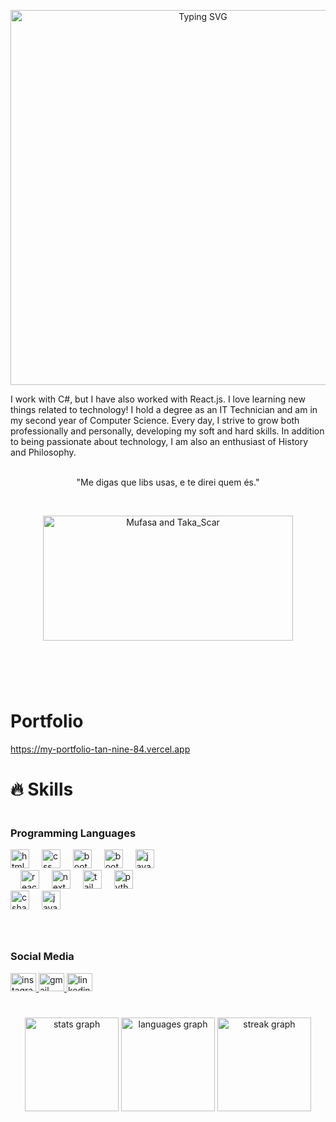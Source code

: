 
<p align="center" >
  <img src="https://readme-typing-svg.herokuapp.com?font=Fira+Code&pause=500&color=ffffff&background=FF353500&center=true&vCenter=true&repeat=true&width=435&lines=Hi;+My+name+is+Mario+Guerra;+I'm++19++years++old;+I'm++a++Software++Developer;+I'm++from++Brazil" alt="Typing SVG" width="600">
</p>


<div style="display: flex; justify-content:'center'; align-center:'center';">
I work with C#, but I have also worked with React.js. I love learning new things related to technology! I hold a degree as an IT Technician and am in my second year of Computer Science. Every day, I strive to grow both professionally and personally, developing my soft and hard skills. In addition to being passionate about technology, I am also an enthusiast of History and Philosophy.
</div>
  
</br>

<p align="center">
  "Me digas que libs usas, e te direi quem és."
</p>
<br>

<p align="center">
  <img src="https://github.com/user-attachments/assets/5dd5027a-0863-4f9d-ac1d-a23ed051dc7f" alt="Mufasa and Taka_Scar" width="400" height="200">

#
<br>
<br>

# Portfolio 

https://my-portfolio-tan-nine-84.vercel.app


# 🔥 Skills
<!-- Skills: Programming Languages -->
<div style="display: flex; justify-content: space-between;">
  <div style="flex-basis: 48%;">
    <h3>Programming Languages</h3>
    <div align="left">
      <img src="https://cdn.jsdelivr.net/gh/devicons/devicon/icons/html5/html5-original.svg" height="30" alt="html logo" />
      <img width="12" />
      <img src="https://cdn.jsdelivr.net/gh/devicons/devicon/icons/css3/css3-original.svg" height="30" alt="css logo" />
      <img width="12" />
      <img src="https://cdn.jsdelivr.net/gh/devicons/devicon/icons/bootstrap/bootstrap-original.svg" height="30" alt="bootstrap logo" />
      <img width="12" />
      <img src="https://cdn.jsdelivr.net/gh/devicons/devicon/icons/jquery/jquery-original.svg" height="30" alt="bootstrap logo" />
      <img width="12" />
      <img src="https://cdn.jsdelivr.net/gh/devicons/devicon/icons/javascript/javascript-original.svg" height="30" alt="javascript logo" />
      <img width="12" />
      <img src="https://cdn.jsdelivr.net/gh/devicons/devicon/icons/react/react-original.svg" height="30" alt="react logo" />
      <img width="12" />
      <img src="https://cdn.jsdelivr.net/gh/devicons/devicon/icons/nextjs/nextjs-original.svg" height="30" alt="next logo" />
      <img width="12" />
      <img src="https://cdn.jsdelivr.net/gh/devicons/devicon/icons/tailwindcss/tailwindcss-original.svg" height="30" alt="tailwind logo" />
      <img width="12" />
      <img src="https://cdn.jsdelivr.net/gh/devicons/devicon/icons/python/python-original.svg" height="30" alt="python logo" />
      <img width="12" />
      <img src="https://cdn.jsdelivr.net/gh/devicons/devicon/icons/csharp/csharp-original.svg" height="30" alt="csharp logo" />
      <img width="12" />
      <img src="https://cdn.jsdelivr.net/gh/devicons/devicon/icons/java/java-original.svg" height="30" alt="java logo" />
    </div>
  </div>
</div>

# <!-- Social Media -->
<div style="display: flex; flex-wrap: wrap; justify-content: space-between;">
  <div style="flex-basis: 48%;">
    <h3>Social Media</h3>
    <div align="left">
      <a href="https://www.instagram.com/mario_sguerra/" target="_blank">
        <img src="https://raw.githubusercontent.com/maurodesouza/profile-readme-generator/master/src/assets/icons/social/instagram/default.svg" width="41" height="29" alt="instagram logo" />
      </a>
      <a href="mailto:mariolsguerraa@gmail.com" target="_blank">
        <img src="https://raw.githubusercontent.com/maurodesouza/profile-readme-generator/master/src/assets/icons/social/gmail/default.svg" width="41" height="29" alt="gmail logo" />
      </a>
      <a href="https://www.linkedin.com/in/mario-lucas-guerra-982275196/" target="_blank">
        <img src="https://raw.githubusercontent.com/maurodesouza/profile-readme-generator/master/src/assets/icons/social/linkedin/default.svg" width="41" height="29" alt="linkedin logo" />
      </a>
    </div>
  </div>
</div>



# <!-- GitHub Stats -->
<div align="center">
  <img src="https://github-readme-stats.vercel.app/api?username=Guerraaaa&hide_title=false&hide_rank=false&show_icons=true&include_all_commits=true&count_private=true&disable_animations=false&theme=dark&locale=en&hide_border=false&order=1" height="150" alt="stats graph" />
  <img src="https://github-readme-stats.vercel.app/api/top-langs?username=Guerraaaa&locale=en&hide_title=false&layout=compact&card_width=320&langs_count=5&theme=dracula&hide_border=false&order=2" height="150" alt="languages graph" />
  <img src="https://streak-stats.demolab.com?user=Guerraaaa&locale=en&mode=daily&theme=dark&hide_border=false&border_radius=5&order=3" height="150" alt="streak graph" />
</div>
